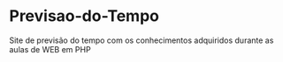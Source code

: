 # Previsao-do-Tempo
Site de previsão do tempo com os conhecimentos adquiridos durante as aulas de WEB em PHP
